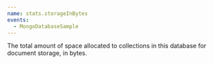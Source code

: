 ```yaml
---
name: stats.storageInBytes
events:
  - MongoDatabaseSample
---
```


The total amount of space allocated to collections in this database for document storage, in bytes.